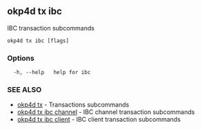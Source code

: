 ## okp4d tx ibc

IBC transaction subcommands

```
okp4d tx ibc [flags]
```

### Options

```
  -h, --help   help for ibc
```

### SEE ALSO

* [okp4d tx](okp4d_tx.md)	 - Transactions subcommands
* [okp4d tx ibc channel](okp4d_tx_ibc_channel.md)	 - IBC channel transaction subcommands
* [okp4d tx ibc client](okp4d_tx_ibc_client.md)	 - IBC client transaction subcommands
